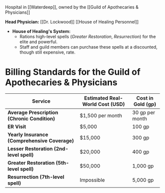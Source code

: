 Hospital in [[Waterdeep]], owned by the [[Guild of Apothecaries & Physicians]]

**Head Physician:** [[Dr. Lockwood]]
[[House of Healing Personnel]]

- **House of Healing's System:**
  - Rations high-level spells (*Greater Restoration*, *Resurrection*) for the elite and powerful.
  - Staff and guild members can purchase these spells at a discounted, though still expensive, rate.

# Billing Standards for the Guild of Apothecaries & Physicians

| **Service**                                   | **Estimated Real-World Cost (USD)** | **Cost in Gold (gp)** |
| --------------------------------------------- | ----------------------------------- | --------------------- |
| **Average Prescription (Chronic Condition)**  | $1,500 per month                    | 30 gp per month       |
| **ER Visit**                                  | $5,000                              | 100 gp                |
| **Yearly Insurance (Comprehensive Coverage)** | $15,000                             | 300 gp                |
| **Lesser Restoration (2nd-level spell)**      | $20,000                             | 400 gp                |
| **Greater Restoration (5th-level spell)**     | $50,000                             | 1,000 gp              |
| **Resurrection (7th-level spell)**            | Impossible                          | 5,000 gp              |
